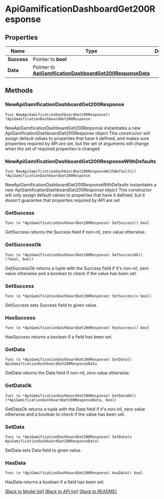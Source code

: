 # ApiGamificationDashboardGet200Response

## Properties

Name | Type | Description | Notes
------------ | ------------- | ------------- | -------------
**Success** | Pointer to **bool** |  | [optional] 
**Data** | Pointer to [**ApiGamificationDashboardGet200ResponseData**](ApiGamificationDashboardGet200ResponseData.md) |  | [optional] 

## Methods

### NewApiGamificationDashboardGet200Response

`func NewApiGamificationDashboardGet200Response() *ApiGamificationDashboardGet200Response`

NewApiGamificationDashboardGet200Response instantiates a new ApiGamificationDashboardGet200Response object
This constructor will assign default values to properties that have it defined,
and makes sure properties required by API are set, but the set of arguments
will change when the set of required properties is changed

### NewApiGamificationDashboardGet200ResponseWithDefaults

`func NewApiGamificationDashboardGet200ResponseWithDefaults() *ApiGamificationDashboardGet200Response`

NewApiGamificationDashboardGet200ResponseWithDefaults instantiates a new ApiGamificationDashboardGet200Response object
This constructor will only assign default values to properties that have it defined,
but it doesn't guarantee that properties required by API are set

### GetSuccess

`func (o *ApiGamificationDashboardGet200Response) GetSuccess() bool`

GetSuccess returns the Success field if non-nil, zero value otherwise.

### GetSuccessOk

`func (o *ApiGamificationDashboardGet200Response) GetSuccessOk() (*bool, bool)`

GetSuccessOk returns a tuple with the Success field if it's non-nil, zero value otherwise
and a boolean to check if the value has been set.

### SetSuccess

`func (o *ApiGamificationDashboardGet200Response) SetSuccess(v bool)`

SetSuccess sets Success field to given value.

### HasSuccess

`func (o *ApiGamificationDashboardGet200Response) HasSuccess() bool`

HasSuccess returns a boolean if a field has been set.

### GetData

`func (o *ApiGamificationDashboardGet200Response) GetData() ApiGamificationDashboardGet200ResponseData`

GetData returns the Data field if non-nil, zero value otherwise.

### GetDataOk

`func (o *ApiGamificationDashboardGet200Response) GetDataOk() (*ApiGamificationDashboardGet200ResponseData, bool)`

GetDataOk returns a tuple with the Data field if it's non-nil, zero value otherwise
and a boolean to check if the value has been set.

### SetData

`func (o *ApiGamificationDashboardGet200Response) SetData(v ApiGamificationDashboardGet200ResponseData)`

SetData sets Data field to given value.

### HasData

`func (o *ApiGamificationDashboardGet200Response) HasData() bool`

HasData returns a boolean if a field has been set.


[[Back to Model list]](../README.md#documentation-for-models) [[Back to API list]](../README.md#documentation-for-api-endpoints) [[Back to README]](../README.md)



